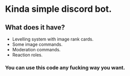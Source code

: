 # Kinda simple discord bot.
## What does it have?
- Levelling system with image rank cards.  
- Some image commands.
- Moderation commands.
- Reaction roles.
### You can use this code any fucking way you want.